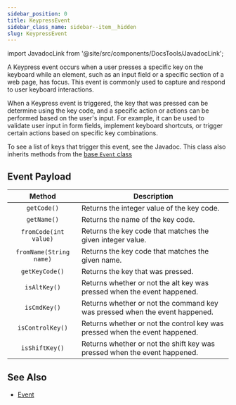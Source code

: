 ```yaml
---
sidebar_position: 0
title: KeypressEvent
sidebar_class_name: sidebar--item__hidden
slug: KeypressEvent
---
```


import JavadocLink from '@site/src/components/DocsTools/JavadocLink';

<JavadocLink type="foundation" location="org/dwcj/component/event/KeypressEvent" top='true' />

A Keypress event occurs when a user presses a specific key on the keyboard while an element, such as an input field or a specific section of a web page, has focus. This event is commonly used to capture and respond to user keyboard interactions.

When a Keypress event is triggered, the key that was pressed can be determine using the key code, and a specific action or actions can be performed based on the user's input. For example, it can be used to validate user input in form fields, implement keyboard shortcuts, or trigger certain actions based on specific key combinations.

To see a list of keys that trigger this event, <JavadocLink type="foundation" location="org/dwcj/component/event/KeypressEvent.Key">see the Javadoc.</JavadocLink> This class also inherits methods from the [base `Event` class](./event)

## Event Payload

| Method | Description |
|:-:|-|
|`getCode()`|Returns the integer value of the key code.|
|`getName()`| Returns the name of the key code.|
|`fromCode(int value)`|Returns the key code that matches the given integer value.|
|`fromName(String name)`|Returns the key code that matches the given name.|
|`getKeyCode()`|Returns the key that was pressed.|
|`isAltKey()`|Returns whether or not the alt key was pressed when the event happened.|
|`isCmdKey()`|Returns whether or not the command key was pressed when the event happened.|
|`isControlKey()`|Returns whether or not the control key was pressed when the event happened.|
|`isShiftKey()`|Returns whether or not the shift key was pressed when the event happened.|

## See Also

- [Event](./event)